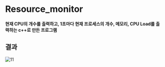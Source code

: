 # Resource_monitor

#### 현재 CPU의 개수를 출력하고, 1초마다 현재 프로세스의 개수, 메모리, CPU Load를 출력하는 c++로 만든 프로그램

## 결과
![11](https://user-images.githubusercontent.com/52156247/133106838-74d9ee15-b32e-4430-adf5-4d697b856859.png)

